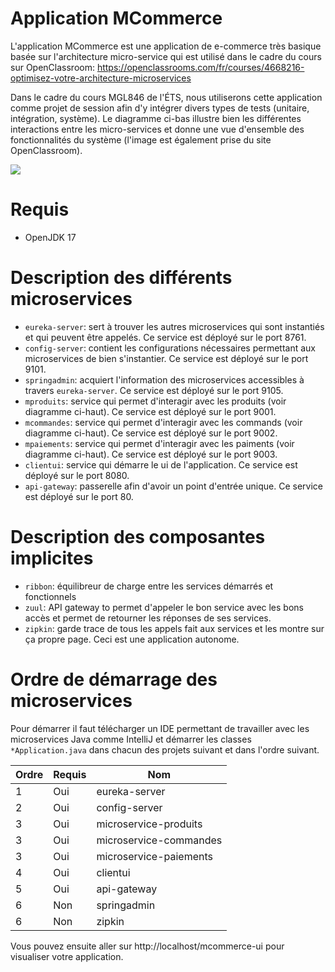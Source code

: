 # Application MCommerce

L'application MCommerce est une application de e-commerce très basique basée sur l'architecture micro-service qui est utilisé dans le cadre du cours sur OpenClassroom: https://openclassrooms.com/fr/courses/4668216-optimisez-votre-architecture-microservices

Dans le cadre du cours MGL846 de l'ÉTS, nous utiliserons cette application comme projet de session afin d'y intégrer divers types de tests (unitaire, intégration, système).
Le diagramme ci-bas illustre bien les différentes interactions entre les micro-services et donne une vue d'ensemble des fonctionnalités du système (l'image est également prise du site OpenClassroom).

![](https://user.oc-static.com/upload/2018/04/23/15245110970986_p01-figure20.png)

# Requis
- OpenJDK 17

# Description des différents microservices

- `eureka-server`: sert à trouver les autres microservices qui sont instantiés et qui peuvent être appelés. Ce service est déployé sur le port 8761.
- `config-server`: contient les configurations nécessaires permettant aux microservices de bien s'instantier. Ce service est déployé sur le port 9101.
- `springadmin`: acquiert l'information des microservices accessibles à travers `eureka-server`. Ce service est déployé sur le port 9105.
- `mproduits`: service qui permet d'interagir avec les produits (voir diagramme ci-haut). Ce service est déployé sur le port 9001.
- `mcommandes`: service qui permet d'interagir avec les commands (voir diagramme ci-haut). Ce service est déployé sur le port 9002.
- `mpaiements`: service qui permet d'interagir avec les paiments (voir diagramme ci-haut). Ce service est déployé sur le port 9003.
- `clientui`: service qui démarre le ui de l'application. Ce service est déployé sur le port 8080.
- `api-gateway`: passerelle afin d'avoir un point d'entrée unique. Ce service est déployé sur le port 80.

# Description des composantes implicites

- `ribbon`: équilibreur de charge entre les services démarrés et fonctionnels
- `zuul`: API gateway to permet d'appeler le bon service avec les bons accès et permet de retourner les réponses de ses services.
- `zipkin`: garde trace de tous les appels fait aux services et les montre sur ça propre page. Ceci est une application autonome.

# Ordre de démarrage des microservices

Pour démarrer il faut télécharger un IDE permettant de travailler avec les microservices Java comme IntelliJ et démarrer les classes `*Application.java` dans chacun des projets suivant et dans l'ordre suivant.

| **Ordre** | **Requis** | **Nom**                |
|-----------|------------|------------------------|
| 1         | Oui        | eureka-server          |
| 2         | Oui        | config-server          |
| 3         | Oui        | microservice-produits  |
| 3         | Oui        | microservice-commandes |
| 3         | Oui        | microservice-paiements |
| 4         | Oui        | clientui               |
| 5         | Oui        | api-gateway            |
| 6         | Non        | springadmin            |
| 6         | Non        | zipkin                 |

Vous pouvez ensuite aller sur http://localhost/mcommerce-ui pour visualiser votre application.